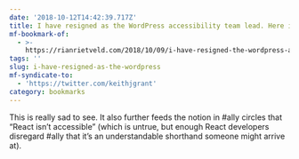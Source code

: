 ```yaml
---
date: '2018-10-12T14:42:39.717Z'
title: I have resigned as the WordPress accessibility team lead. Here is why.
mf-bookmark-of:
  - >-
    https://rianrietveld.com/2018/10/09/i-have-resigned-the-wordpress-accessibility-team/
tags: ''
slug: i-have-resigned-as-the-wordpress
mf-syndicate-to:
  - 'https://twitter.com/keithjgrant'
category: bookmarks
---
```

This is really sad to see. It also further feeds the notion in #ally circles that “React isn’t accessible” (which is untrue, but enough React developers disregard #ally that it’s an understandable shorthand someone might arrive at).
